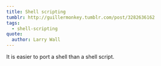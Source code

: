 ```yaml
---
title: Shell scripting
tumblr: http://guillermonkey.tumblr.com/post/3282636162
tags:
  - shell-scripting
quote:
  author: Larry Wall
---
```


It is easier to port a shell than a shell script.
